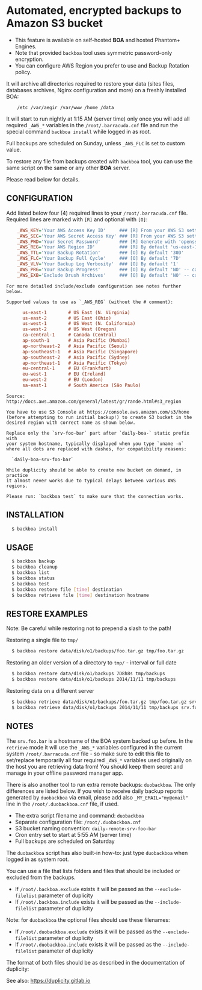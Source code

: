 # Automated, encrypted backups to Amazon S3 bucket

  * This feature is available on self-hosted **BOA** and hosted Phantom+ Engines.
  * Note that provided `backboa` tool uses symmetric password-only encryption.
  * You can configure AWS Region you prefer to use and Backup Rotation policy.

  It will archive all directories required to restore your data (sites files,
  databases archives, Nginx configuration and more) on a freshly installed BOA:

```text
    /etc /var/aegir /var/www /home /data
```

  It will start to run nightly at 1:15 AM (server time) only once you will add
  all required `_AWS_*` variables in the `/root/.barracuda.cnf` file and run the
  special command `backboa install` while logged in as root.

  Full backups are scheduled on Sunday, unless `_AWS_FLC` is set to custom value.

  To restore any file from backups created with `backboa` tool, you can use
  the same script on the same or any other **BOA** server.

  Please read below for details.


## CONFIGURATION

  Add listed below four (4) required lines to your `/root/.barracuda.cnf` file.
  Required lines are marked with `[R]` and optional with `[O]`:

```ini
    _AWS_KEY='Your AWS Access Key ID'     ### [R] From your AWS S3 settings
    _AWS_SEC='Your AWS Secret Access Key' ### [R] From your AWS S3 settings
    _AWS_PWD='Your Secret Password'       ### [R] Generate with 'openssl rand -base64 32'
    _AWS_REG='Your AWS Region ID'         ### [R] By default 'us-east-1'
    _AWS_TTL='Your Backup Rotation'       ### [O] By default '30D'
    _AWS_FLC='Your Backup Full Cycle'     ### [O] By default '7D'
    _AWS_VLV='Your Backup Log Verbosity'  ### [O] By default '1'
    _AWS_PRG='Your Backup Progress'       ### [O] By default 'NO' -- can be YES/NO
    _AWS_EXB='Exclude Drush Archives'     ### [O] By default 'NO' -- can be YES/NO
```

    For more detailed include/exclude configuration see notes further below.

    Supported values to use as `_AWS_REG` (without the # comment):

```ini
      us-east-1        # US East (N. Virginia)
      us-east-2        # US East (Ohio)
      us-west-1        # US West (N. California)
      us-west-2        # US West (Oregon)
      ca-central-1     # Canada (Central)
      ap-south-1       # Asia Pacific (Mumbai)
      ap-northeast-2   # Asia Pacific (Seoul)
      ap-southeast-1   # Asia Pacific (Singapore)
      ap-southeast-2   # Asia Pacific (Sydney)
      ap-northeast-1   # Asia Pacific (Tokyo)
      eu-central-1     # EU (Frankfurt)
      eu-west-1        # EU (Ireland)
      eu-west-2        # EU (London)
      sa-east-1        # South America (São Paulo)
```

    Source: http://docs.aws.amazon.com/general/latest/gr/rande.html#s3_region

    You have to use S3 Console at https://console.aws.amazon.com/s3/home
    (before attempting to run initial backup!) to create S3 bucket in the
    desired region with correct name as shown below.

    Replace only the `srv-foo-bar` part after `daily-boa-` static prefix with
    your system hostname, typically displayed when you type `uname -n`
    where all dots are replaced with dashes, for compatibility reasons:

      `daily-boa-srv-foo-bar`

    While duplicity should be able to create new bucket on demand, in practice
    it almost never works due to typical delays between various AWS regions.

    Please run: `backboa test` to make sure that the connection works.

## INSTALLATION

```sh
  $ backboa install
```

## USAGE

```sh
  $ backboa backup
  $ backboa cleanup
  $ backboa list
  $ backboa status
  $ backboa test
  $ backboa restore file [time] destination
  $ backboa retrieve file [time] destination hostname
```

## RESTORE EXAMPLES

  Note: Be careful while restoring not to prepend a slash to the path!

  Restoring a single file to `tmp/`

```sh
  $ backboa restore data/disk/o1/backups/foo.tar.gz tmp/foo.tar.gz
```

  Restoring an older version of a directory to `tmp/` - interval or full date

```sh
  $ backboa restore data/disk/o1/backups 7D8h8s tmp/backups
  $ backboa restore data/disk/o1/backups 2014/11/11 tmp/backups
```

  Restoring data on a different server

```sh
  $ backboa retrieve data/disk/o1/backups/foo.tar.gz tmp/foo.tar.gz srv.foo.bar
  $ backboa retrieve data/disk/o1/backups 2014/11/11 tmp/backups srv.foo.bar
```

## NOTES

  The `srv.foo.bar` is a hostname of the BOA system backed up before.
  In the `retrieve` mode it will use the `_AWS_*` variables configured
  in the current system `/root/.barracuda.cnf` file - so make sure to edit
  this file to set/replace temporarily all four required `_AWS_*` variables
  used originally on the host you are retrieving data from! You should
  keep them secret and manage in your offline password manager app.

  There is also another tool to run extra remote backups: `duobackboa`.
  The only differences are listed below. If you wish to receive daily
  backup reports generated by `duobackboa` via email, please add also
  `_MY_EMAIL="my@email"` line in the `/root/.duobackboa.cnf` file, if used.

  * The extra script filename and command: `duobackboa`
  * Separate configuration file: `/root/.duobackboa.cnf`
  * S3 bucket naming convention: `daily-remote-srv-foo-bar`
  * Cron entry set to start at 5:55 AM (server time)
  * Full backups are scheduled on Saturday

  The `duobackboa` script has also built-in how-to: just type `duobackboa`
  when logged in as system root.

  You can use a file that lists folders and files that should be included
  or excluded from the backups.

  * If `/root/.backboa.exclude` exists it will be passed as the
    `--exclude-filelist` parameter of duplicity
  * If `/root/.backboa.include` exists it will be passed as the
    `--include-filelist` parameter of duplicity

  Note: for `duobackboa` the optional files should use these filenames:

  * If `/root/.duobackboa.exclude` exists it will be passed as the
    `--exclude-filelist` parameter of duplicity
  * If `/root/.duobackboa.include` exists it will be passed as the
    `--include-filelist` parameter of duplicity

  The format of both files should be as described in the documentation of
  duplicity:

  See also: https://duplicity.gitlab.io
